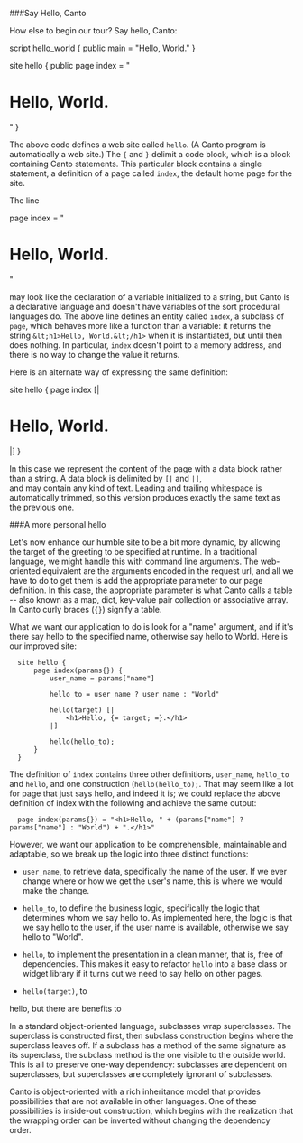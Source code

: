 ###Say Hello, Canto

How else to begin our tour?  Say hello, Canto:

  script hello_world {
      public main = "Hello, World."
  }

  site hello {
      public page index = "<h1>Hello, World.</h1>"
  }

The above code defines a web site called `hello`.  (A Canto program is
automatically a web site.)  The `{` and `}` delimit a code
block, which is a block containing Canto statements.  This particular block contains
a single statement, a definition of a page called `index`, the default
home page for the site.  

The line

  page index = "<h1>Hello, World.</h1>"

may look like the declaration of a variable initialized to a string, but Canto is a 
declarative language and doesn't have variables of the sort procedural languages do.
The above line defines an entity called `index`, a subclass of `page`,
which behaves more like a function than a variable: it returns the string 
`&lt;h1>Hello, World.&lt;/h1>` when it is instantiated, but until then
does nothing.  In particular, `index` doesn't point to a memory address, and 
there is no way to change the value it returns.

Here is an alternate way of expressing the same definition: 

  site hello {
      page index [|
          <h1>Hello, World.</h1>
      |]
  }

In this case we represent the content of the page with a data block rather than
a string.  A data block is delimited by `[|` and `|]`,  
and may contain any kind of text.  Leading and trailing whitespace is automatically
trimmed, so this version produces exactly the same text as the previous one.


###A more personal hello

Let's now enhance our humble site to be a bit more dynamic, by allowing the target of 
the greeting to be specified at runtime.  In a traditional language, we might handle this
with command line arguments.  The web-oriented equivalent are the arguments encoded in
the request url, and all we have to do to get them is add the appropriate parameter to 
our page definition.  In this case, the appropriate parameter is what Canto calls a
table -- also known as a map, dict, key-value pair collection or associative array.  In
Canto curly braces (`{}`) signify a table.

What we want our application to do is look for a "name" argument, and if it's there say
hello to the specified name, otherwise say hello to World.  Here is our improved site: 

      site hello {
          page index(params{}) {
              user_name = params["name"]
    
              hello_to = user_name ? user_name : "World"
    
              hello(target) [|
                  <h1>Hello, {= target; =}.</h1>
              |]
          
              hello(hello_to);
          }
      }

The definition of `index` contains three other definitions, `user_name`,
`hello_to` and `hello`, and one construction (`hello(hello_to);`.
That may seem like a lot for page that just says hello, and indeed it is; we could replace the
above definition of index with the following and achieve the same output:

      page index(params{}) = "<h1>Hello, " + (params["name"] ? params["name"] : "World") + ".</h1>"

However, we want our application to be comprehensible, maintainable and adaptable, so we break
up the logic into three distinct functions:

* `user_name`, to retrieve data, specifically the name of the user.  If we ever change 
where or how we get the user's name, this is where we would make the change.

* `hello_to`, to define the business logic, specifically the logic that determines whom
we say hello to.  As implemented here, the logic is that we say hello to the user, if the user name 
is available, otherwise we say hello to "World".

* `hello`, to implement the presentation in a clean manner, that is, free of dependencies.
This makes it easy to refactor `hello` into a base class or widget library if it turns
out we need to say hello on other pages.

   


* `hello(target)`, to    

hello, but there are benefits to 


In a standard object-oriented language, subclasses wrap superclasses.  The superclass is 
constructed first, then subclass construction begins where the superclass leaves off.  If
a subclass has a method of the same signature as its superclass, the subclass method is
the one visible to the outside world.  This is all to preserve one-way dependency: 
subclasses are dependent on superclasses, but superclasses are completely ignorant of 
subclasses.

Canto is object-oriented with a rich inheritance model that provides possibilities that
are not available in other languages.  One of these possibilities is inside-out
construction, which begins with the realization that the wrapping order can be inverted
without changing the dependency order.    

 


  
